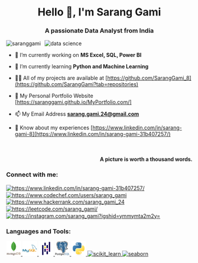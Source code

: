 <h1 align="center">Hello 👋, I'm Sarang Gami</h1>
<h3 align="center">A passionate Data Analyst from India</h3>

<img align="right" alt="data science" width="400" src="https://www.aalpha.net/wp-content/uploads/2019/10/data-science-giphy.gif">

<p align="left"> <img src="https://komarev.com/ghpvc/?username=saranggami&label=Profile%20views&color=0e75b6&style=flat" alt="saranggami" /> </p>

- 🔭 I’m currently working on **MS Excel, SQL, Power BI**

- 🌱 I’m currently learning **Python and Machine Learning**

- 👨‍💻 All of my projects are available at [https://github.com/SarangGami_8](https://github.com/SarangGami?tab=repositories)

- 💼 My Personal Portfolio Website [https://saranggami.github.io/MyPortfolio.com/]

- 📫 My Email Address **sarang.gami.24@gmail.com**

- 📄 Know about my experiences [https://www.linkedin.com/in/sarang-gami-8](https://www.linkedin.com/in/sarang-gami-31b407257/)

<br>
<h4 align="right">A picture is worth a thousand words.</h4>

<h3 align="left">Connect with me:</h3>
<p align="left">
<a href="https://linkedin.com/in/https://www.linkedin.com/in/sarang-gami-31b407257/" target="blank"><img align="center" src="https://raw.githubusercontent.com/rahuldkjain/github-profile-readme-generator/master/src/images/icons/Social/linked-in-alt.svg" alt="https://www.linkedin.com/in/sarang-gami-31b407257/" height="30" width="40" /></a>
<a href="https://www.codechef.com/users/https://www.codechef.com/users/sarang_gami" target="blank"><img align="center" src="https://cdn.jsdelivr.net/npm/simple-icons@3.1.0/icons/codechef.svg" alt="https://www.codechef.com/users/sarang_gami" height="30" width="40" /></a>
<a href="https://www.hackerrank.com/https://www.hackerrank.com/sarang_gami_24" target="blank"><img align="center" src="https://raw.githubusercontent.com/rahuldkjain/github-profile-readme-generator/master/src/images/icons/Social/hackerrank.svg" alt="https://www.hackerrank.com/sarang_gami_24" height="30" width="40" /></a>
<a href="https://www.leetcode.com/https://leetcode.com/sarang_gami/" target="blank"><img align="center" src="https://raw.githubusercontent.com/rahuldkjain/github-profile-readme-generator/master/src/images/icons/Social/leet-code.svg" alt="https://leetcode.com/sarang_gami/" height="30" width="40" /></a>
<a href="https://instagram.com/https://instagram.com/sarang_gami?igshid=ymmymta2m2y=" target="blank"><img align="center" src="https://raw.githubusercontent.com/rahuldkjain/github-profile-readme-generator/master/src/images/icons/Social/instagram.svg" alt="https://instagram.com/sarang_gami?igshid=ymmymta2m2y=" height="30" width="40" /></a>
</p>

<h3 align="left">Languages and Tools:</h3>
<p align="left"> <a href="https://www.mongodb.com/" target="_blank" rel="noreferrer"> <img src="https://raw.githubusercontent.com/devicons/devicon/master/icons/mongodb/mongodb-original-wordmark.svg" alt="mongodb" width="40" height="40"/> </a> <a href="https://www.mysql.com/" target="_blank" rel="noreferrer"> <img src="https://raw.githubusercontent.com/devicons/devicon/master/icons/mysql/mysql-original-wordmark.svg" alt="mysql" width="40" height="40"/> </a> <a href="https://pandas.pydata.org/" target="_blank" rel="noreferrer"> <img src="https://raw.githubusercontent.com/devicons/devicon/2ae2a900d2f041da66e950e4d48052658d850630/icons/pandas/pandas-original.svg" alt="pandas" width="40" height="40"/> </a> <a href="https://www.postgresql.org" target="_blank" rel="noreferrer"> <img src="https://raw.githubusercontent.com/devicons/devicon/master/icons/postgresql/postgresql-original-wordmark.svg" alt="postgresql" width="40" height="40"/> </a> <a href="https://www.python.org" target="_blank" rel="noreferrer"> <img src="https://raw.githubusercontent.com/devicons/devicon/master/icons/python/python-original.svg" alt="python" width="40" height="40"/> </a> <a href="https://scikit-learn.org/" target="_blank" rel="noreferrer"> <img src="https://upload.wikimedia.org/wikipedia/commons/0/05/Scikit_learn_logo_small.svg" alt="scikit_learn" width="40" height="40"/> </a> <a href="https://seaborn.pydata.org/" target="_blank" rel="noreferrer"> <img src="https://seaborn.pydata.org/_images/logo-mark-lightbg.svg" alt="seaborn" width="40" height="40"/> </a> </p>



